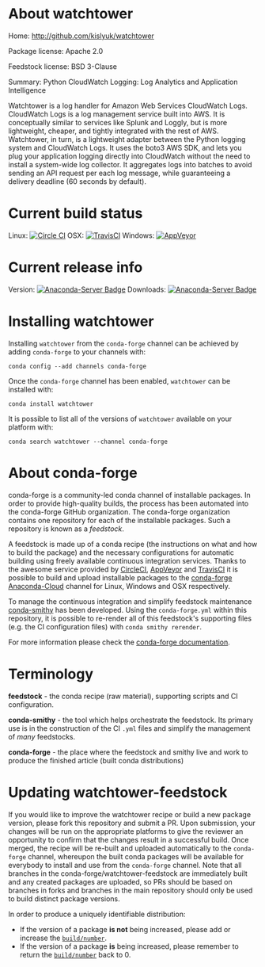 About watchtower
================

Home: http://github.com/kislyuk/watchtower

Package license: Apache 2.0

Feedstock license: BSD 3-Clause

Summary: Python CloudWatch Logging: Log Analytics and Application Intelligence

Watchtower is a log handler for Amazon Web Services CloudWatch Logs. CloudWatch
Logs is a log management service built into AWS. It is conceptually similar to
services like Splunk and Loggly, but is more lightweight, cheaper, and tightly
integrated with the rest of AWS.  Watchtower, in turn, is a lightweight adapter
between the Python logging system and CloudWatch Logs. It uses the boto3 AWS
SDK, and lets you plug your application logging directly into CloudWatch without
the need to install a system-wide log collector. It aggregates logs into batches
to avoid sending an API request per each log message, while guaranteeing a
delivery deadline (60 seconds by default).


Current build status
====================

Linux: [![Circle CI](https://circleci.com/gh/conda-forge/watchtower-feedstock.svg?style=shield)](https://circleci.com/gh/conda-forge/watchtower-feedstock)
OSX: [![TravisCI](https://travis-ci.org/conda-forge/watchtower-feedstock.svg?branch=master)](https://travis-ci.org/conda-forge/watchtower-feedstock)
Windows: [![AppVeyor](https://ci.appveyor.com/api/projects/status/github/conda-forge/watchtower-feedstock?svg=True)](https://ci.appveyor.com/project/conda-forge/watchtower-feedstock/branch/master)

Current release info
====================
Version: [![Anaconda-Server Badge](https://anaconda.org/conda-forge/watchtower/badges/version.svg)](https://anaconda.org/conda-forge/watchtower)
Downloads: [![Anaconda-Server Badge](https://anaconda.org/conda-forge/watchtower/badges/downloads.svg)](https://anaconda.org/conda-forge/watchtower)

Installing watchtower
=====================

Installing `watchtower` from the `conda-forge` channel can be achieved by adding `conda-forge` to your channels with:

```
conda config --add channels conda-forge
```

Once the `conda-forge` channel has been enabled, `watchtower` can be installed with:

```
conda install watchtower
```

It is possible to list all of the versions of `watchtower` available on your platform with:

```
conda search watchtower --channel conda-forge
```


About conda-forge
=================

conda-forge is a community-led conda channel of installable packages.
In order to provide high-quality builds, the process has been automated into the
conda-forge GitHub organization. The conda-forge organization contains one repository
for each of the installable packages. Such a repository is known as a *feedstock*.

A feedstock is made up of a conda recipe (the instructions on what and how to build
the package) and the necessary configurations for automatic building using freely
available continuous integration services. Thanks to the awesome service provided by
[CircleCI](https://circleci.com/), [AppVeyor](http://www.appveyor.com/)
and [TravisCI](https://travis-ci.org/) it is possible to build and upload installable
packages to the [conda-forge](https://anaconda.org/conda-forge)
[Anaconda-Cloud](http://docs.anaconda.org/) channel for Linux, Windows and OSX respectively.

To manage the continuous integration and simplify feedstock maintenance
[conda-smithy](http://github.com/conda-forge/conda-smithy) has been developed.
Using the ``conda-forge.yml`` within this repository, it is possible to re-render all of
this feedstock's supporting files (e.g. the CI configuration files) with ``conda smithy rerender``.

For more information please check the [conda-forge documentation](https://conda-forge.org/docs/).

Terminology
===========

**feedstock** - the conda recipe (raw material), supporting scripts and CI configuration.

**conda-smithy** - the tool which helps orchestrate the feedstock.
                   Its primary use is in the construction of the CI ``.yml`` files
                   and simplify the management of *many* feedstocks.

**conda-forge** - the place where the feedstock and smithy live and work to
                  produce the finished article (built conda distributions)


Updating watchtower-feedstock
=============================

If you would like to improve the watchtower recipe or build a new
package version, please fork this repository and submit a PR. Upon submission,
your changes will be run on the appropriate platforms to give the reviewer an
opportunity to confirm that the changes result in a successful build. Once
merged, the recipe will be re-built and uploaded automatically to the
`conda-forge` channel, whereupon the built conda packages will be available for
everybody to install and use from the `conda-forge` channel.
Note that all branches in the conda-forge/watchtower-feedstock are
immediately built and any created packages are uploaded, so PRs should be based
on branches in forks and branches in the main repository should only be used to
build distinct package versions.

In order to produce a uniquely identifiable distribution:
 * If the version of a package **is not** being increased, please add or increase
   the [``build/number``](http://conda.pydata.org/docs/building/meta-yaml.html#build-number-and-string).
 * If the version of a package **is** being increased, please remember to return
   the [``build/number``](http://conda.pydata.org/docs/building/meta-yaml.html#build-number-and-string)
   back to 0.